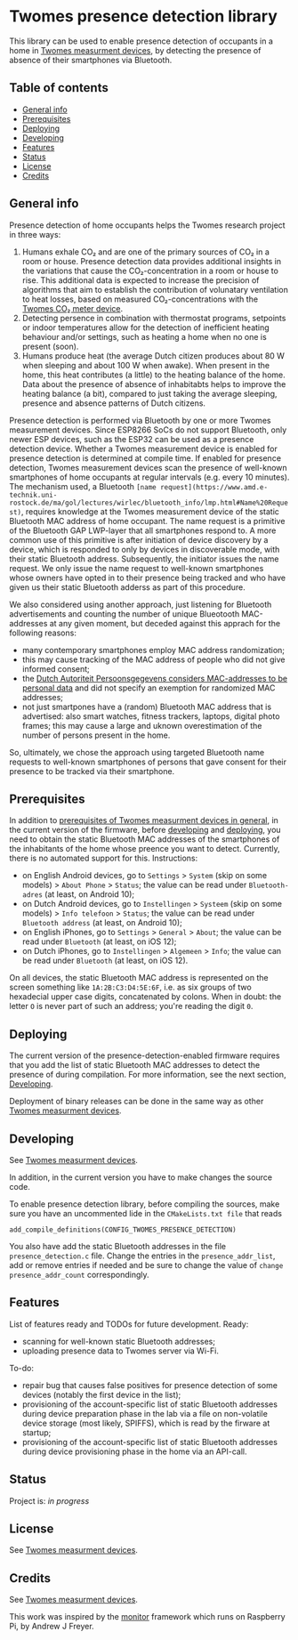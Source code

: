 # Twomes presence detection library
This library can be used to enable presence detection of occupants in a home in [Twomes measurment devices](https://github.com/energietransitie/twomes-generic-esp-firmware), by detecting the presence of absence of their smartphones via Bluetooth.

## Table of contents
* [General info](#general-info)
* [Prerequisites](#prerequisites)
* [Deploying](#deploying)
* [Developing](#developing) 
* [Features](#features)
* [Status](#status)
* [License](#license)
* [Credits](#credits)

## General info
Presence detection of home occupants helps the Twomes research project in three ways:
1. Humans exhale CO₂ and are one of the primary sources of CO₂ in a room or house. Presence detection data provides additional insights in the variations that cause the CO₂-concentration in a room or house to rise. This additional data is expected to increase the precision of algorithms that aim to establish the contribution of volunatary ventilation to heat losses, based on measured CO₂-concentrations with the [Twomes CO₂ meter device](https://github.com/energietransitie/twomes-co_2-meter).
2. Detecting persence in combination with thermostat programs, setpoints or indoor temperatures allow for the detection of inefficient heating behaviour and/or settings, such as heating a home when no one is present (soon).
3. Humans produce heat (the average Dutch citizen produces about 80 W when sleeping and about 100 W when awake). When present in the home, this heat contributes (a little) to the heating balance of the home. Data about the presence of absence of inhabitabts helps to improve the heating balance (a bit), compared to just taking the average sleeping, presence and absence patterns of Dutch citizens.

Presence detection is performed via Bluetooth by one or more Twomes measurement devices. Since ESP8266 SoCs do not support Bluetooth, only newer ESP devices, such as the ESP32 can be used as a presence detection device. 
Whether a Twomes measurement device is enabled for presence detection is determined at compile time. If enabled for presence detection, Twomes measurement devices scan the presence of well-known smartphones of home occupants at regular intervals (e.g. every 10 minutes). 
The mechanism used, a Bluetooth `[name request](https://www.amd.e-technik.uni-rostock.de/ma/gol/lectures/wirlec/bluetooth_info/lmp.html#Name%20Request)`, requires knowledge at the Twomes measurement device of the static Bluetooth MAC address of home occupant. The name request is a primitive of the Bluetooth GAP LWP-layer that all smartphones respond to. A more common use of this primitive is after initiation of device discovery by a device, which is responded to only by devices in discoverable mode, with their static Bluetooth address. Subsequently, the initiator issues the name request. We only issue the name request to well-known smartphones whose owners have opted in to their presence being tracked and who have given us their static Bluetooth adderss as part of this procedure.

We also considered using another approach, just listening for Bluetooth advertisements and counting the number of unique Blueotooth MAC-addresses at any given moment, but deceded against this apprach for the following reasons:
* many contemporary smartphones employ MAC address randomization;
* this may cause tracking of the MAC address of people who did not give informed consent;
* the [Dutch Autoriteit Persoonsgegevens considers MAC-addresses to be personal data](https://autoriteitpersoonsgegevens.nl/nl/onderwerpen/internet-telefoon-tv-en-post/internet-en-telecom#verwerk-ik-als-organisatie-persoonsgegevens-met-wifitracking-en-bluetoothtracking-6963) and did not specify an exemption for randomized MAC addresses;
* not just smartpones have a (random) Bluetooth MAC address that is advertised: also smart watches, fitness trackers, laptops, digital photo frames; this may cause a large and uknown overestimation of the number of persons present in the home.

So, ultimately, we chose the approach using targeted Bluetooth name requests to well-known smartphones of persons that gave consent for their presence to be tracked via their smartphone.

## Prerequisites
In addition to [prerequisites of Twomes measurment devices in general](https://github.com/energietransitie/twomes-generic-esp-firmware/blob/main/README.md#prerequisites), in the current version of the firmware, before [developing](#developing) and [deploying](#deploying), you need to obtain the static Bluetooth MAC addresses of the smartphones of the inhabitants of the home whose preence you want to detect. Currently, there is no automated support for this. Instructions:
* on English Android devices, go to `Settings` > `System` (skip on some models) > `About Phone` > `Status`; the value can be read under `Bluetooth-adres` (at least, on Android 10);
* on Dutch Android devices, go to `Instellingen` > `Systeem` (skip on some models) > `Info telefoon` > `Status`; the value can be read under `Bluetooth address` (at least, on Android 10);
* on English iPhones, go to `Settings` > `General` > `About`; the value can be read under `Bluetooth` (at least, on iOS 12);
* on Dutch iPhones, go to `Instellingen` > `Algemeen` > `Info`; the value can be read under `Bluetooth` (at least, on iOS 12).

On all devices, the static Bluetooth MAC address is represented on the screen something like `1A:2B:C3:D4:5E:6F`, i.e. as six groups of two hexadecial upper case digits, concatenated by colons. When in doubt: the letter `O` is never part of such an address; you're reading the digit `0`.

## Deploying
The current version of the presence-detection-enabled firmware requires that you add the list of static Bluetooth MAC addresses to detect the presence of during compilation. For more information, see the next section, [Developing](#developing).

Deployment of binary releases can be done in the same way as other [Twomes measurment devices](https://github.com/energietransitie/twomes-generic-esp-firmware/blob/main/README.md#deploying).

## Developing
See [Twomes measurment devices](https://github.com/energietransitie/twomes-generic-esp-firmware/blob/main/README.md#developing).

In addition, in the current version you have to make changes the source code.

To enable presence detection library, before compiling the sources, make sure you have an uncommented lide in the `CMakeLists.txt file` that reads 
````shell
add_compile_definitions(CONFIG_TWOMES_PRESENCE_DETECTION)
```` 

You also have add the static Bluetooth addresses in the file `presence_detection.c` file. Change the entries in the `presence_addr_list`, add or remove entries if needed and be sure to change the value of `change presence_addr_count` correspondingly.

## Features
List of features ready and TODOs for future development. Ready:
* scanning for well-known static Bluetooth addresses;
* uploading presence data to Twomes server via Wi-Fi.

To-do:
* repair bug that causes false positives for presence detection of some devices (notably the first device in the list);
* provisioning of the account-specific list of static Bluetooth addresses during device preparation phase in the lab via a file on non-volatile device storage (most likely, SPIFFS), which is read by the firware at startup;
* provisioning of the account-specific list of static Bluetooth addresses during device provisioning phase in the home via an API-call.  

## Status
Project is: _in progress_

## License
See [Twomes measurment devices](https://github.com/energietransitie/twomes-generic-esp-firmware/blob/main/README.md#license).

## Credits
See [Twomes measurment devices](https://github.com/energietransitie/twomes-generic-esp-firmware/blob/main/README.md#credits).

This work was inspired by the [monitor](https://github.com/andrewjfreyer/monito) framework which runs on Raspberry Pi, by Andrew J Freyer.
